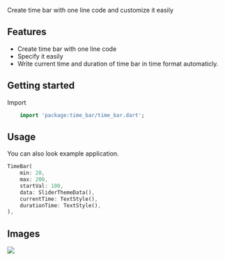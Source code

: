 <!-- 
    Developer: Berkay CEYLAN
    Github: https://github.com/berkayceylan150
-->

Create time bar with one line code and customize it easily

## Features

- Create time bar with one line code
- Specify it easily
- Write current time and duration of time bar in time format automaticly.


## Getting started
Import
```dart
    import 'package:time_bar/time_bar.dart';
```

## Usage

You can also look example application.

```dart
TimeBar(
    min: 20,
    max: 200,
    startVal: 100,
    data: SliderThemeData(),
    currentTime: TextStyle(),
    durationTime: TextStyle(),
),
```

## Images

<img src="https://raw.githubusercontent.com/berkayceylan150/time_bar_flutter_package/main/pictures/screenshots.png">